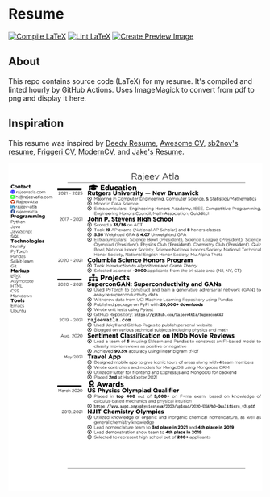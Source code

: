 # Resume
[![Compile LaTeX](https://github.com/RajeevAtla/resume/actions/workflows/compile.yml/badge.svg)](https://github.com/RajeevAtla/resume/actions/workflows/compile.yml)
[![Lint LaTeX](https://github.com/RajeevAtla/resume/actions/workflows/lint.yml/badge.svg)](https://github.com/RajeevAtla/resume/actions/workflows/lint.yml)
[![Create Preview Image](https://github.com/RajeevAtla/resume/actions/workflows/image.yml/badge.svg)](https://github.com/RajeevAtla/resume/actions/workflows/image.yml)

## About

This repo contains source code (LaTeX) for my resume.
It's compiled and linted hourly by GitHub Actions.
Uses ImageMagick to convert from pdf to png and display it here.

## Inspiration

This resume was inspired by [Deedy Resume](https://github.com/deedy/Deedy-Resume), [Awesome CV](https://github.com/posquit0/Awesome-CV), [sb2nov's resume](https://github.com/sb2nov/resume), [Friggeri CV](https://github.com/Nadorrano/cv-friggeri-x), [ModernCV](https://github.com/xdanaux/moderncv), and [Jake's Resume](https://github.com/jakegut/resume).

![Resume](/resume.jpg "Resume")
